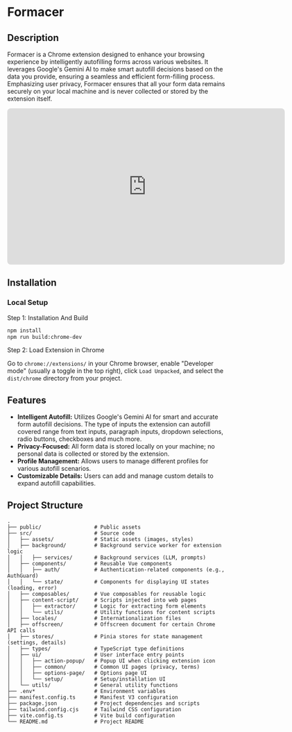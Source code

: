 # Formacer

## Description
Formacer is a Chrome extension designed to enhance your browsing experience by intelligently autofilling forms across various websites. It leverages Google's Gemini AI to make smart autofill decisions based on the data you provide, ensuring a seamless and efficient form-filling process. Emphasizing user privacy, Formacer ensures that all your form data remains securely on your local machine and is never collected or stored by the extension itself.

<div align="center">
  <iframe width="640" height="360" src="https://www.youtube.com/embed/tmImoc9Nkq0" frameborder="0" allow="accelerometer; autoplay; clipboard-write; encrypted-media; gyroscope; picture-in-picture" allowfullscreen style="border-radius: 8px;"></iframe>
</div>

## Installation

### Local Setup

Step 1: Installation And Build

```bash
npm install
npm run build:chrome-dev
```

Step 2: Load Extension in Chrome

Go to `chrome://extensions/` in your Chrome browser, enable "Developer mode" (usually a toggle in the top right), click `Load Unpacked`, and select the `dist/chrome` directory from your project.

## Features
- **Intelligent Autofill:** Utilizes Google's Gemini AI for smart and accurate form autofill decisions. The type of inputs the extension can autofill covered range from text inputs, paragraph inputs, dropdown selections, radio buttons, checkboxes and much more.
- **Privacy-Focused:** All form data is stored locally on your machine; no personal data is collected or stored by the extension.
- **Profile Management:** Allows users to manage different profiles for various autofill scenarios.
- **Customizable Details:** Users can add and manage custom details to expand autofill capabilities.

## Project Structure

```
.
├── public/                 # Public assets
├── src/                    # Source code
│   ├── assets/             # Static assets (images, styles)
│   ├── background/         # Background service worker for extension logic
│   │   ├── services/       # Background services (LLM, prompts)
│   ├── components/         # Reusable Vue components
│   │   ├── auth/           # Authentication-related components (e.g., AuthGuard)
│   │   └── state/          # Components for displaying UI states (loading, error)
│   ├── composables/        # Vue composables for reusable logic
│   ├── content-script/     # Scripts injected into web pages
│   │   ├── extractor/      # Logic for extracting form elements
│   │   └── utils/          # Utility functions for content scripts
│   ├── locales/            # Internationalization files
│   ├── offscreen/          # Offscreen document for certain Chrome API calls
│   ├── stores/             # Pinia stores for state management (settings, details)
│   ├── types/              # TypeScript type definitions
│   ├── ui/                 # User interface entry points
│   │   ├── action-popup/   # Popup UI when clicking extension icon
│   │   ├── common/         # Common UI pages (privacy, terms)
│   │   ├── options-page/   # Options page UI
│   │   └── setup/          # Setup/installation UI
│   └── utils/              # General utility functions
├── .env*                   # Environment variables
├── manifest.config.ts      # Manifest V3 configuration
├── package.json            # Project dependencies and scripts
├── tailwind.config.cjs     # Tailwind CSS configuration
├── vite.config.ts          # Vite build configuration
└── README.md               # Project README
